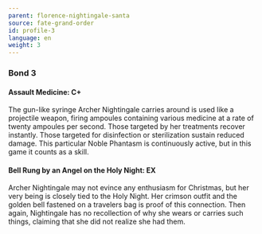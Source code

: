 ```yaml
---
parent: florence-nightingale-santa
source: fate-grand-order
id: profile-3
language: en
weight: 3
---
```


### Bond 3

#### Assault Medicine: C+

The gun-like syringe Archer Nightingale carries around is used like a projectile weapon, firing ampoules containing various medicine at a rate of twenty ampoules per second. Those targeted by her treatments recover instantly. Those targeted for disinfection or sterilization sustain reduced damage. This particular Noble Phantasm is continuously active, but in this game it counts as a skill.

#### Bell Rung by an Angel on the Holy Night: EX

Archer Nightingale may not evince any enthusiasm for Christmas, but her very being is closely tied to the Holy Night. Her crimson outfit and the golden bell fastened on a travelers bag is proof of this connection. Then again, Nightingale has no recollection of why she wears or carries such things, claiming that she did not realize she had them.
